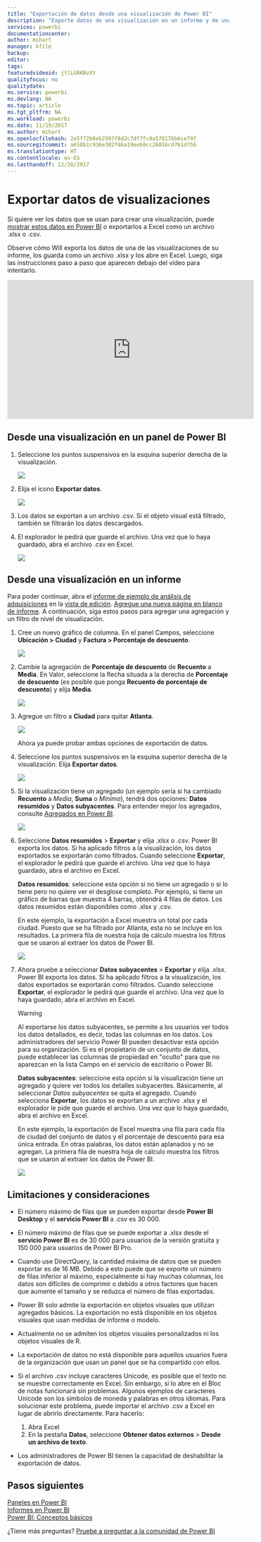 ```yaml
---
title: "Exportación de datos desde una visualización de Power BI"
description: "Exporte datos de una visualización en un informe y de una visualización en un panel y véalos en Excel."
services: powerbi
documentationcenter: 
author: mihart
manager: kfile
backup: 
editor: 
tags: 
featuredvideoid: jtlLGRKBvXY
qualityfocus: no
qualitydate: 
ms.service: powerbi
ms.devlang: NA
ms.topic: article
ms.tgt_pltfrm: NA
ms.workload: powerbi
ms.date: 11/19/2017
ms.author: mihart
ms.openlocfilehash: 2e5f72b0eb2507f8d2c7df7fc8a57817bb6ce79f
ms.sourcegitcommit: a658b1c936e382f46a19eeb9cc26016cd7b1d756
ms.translationtype: HT
ms.contentlocale: es-ES
ms.lasthandoff: 12/20/2017
---
```

# <a name="export-data-from-visualizations"></a>Exportar datos de visualizaciones
Si quiere ver los datos que se usan para crear una visualización, puede [mostrar estos datos en Power BI](service-reports-show-data.md) o exportarlos a Excel como un archivo .xlsx o .csv.   

Observe cómo Will exporta los datos de una de las visualizaciones de su informe, los guarda como un archivo .xlsx y los abre en Excel. Luego, siga las instrucciones paso a paso que aparecen debajo del vídeo para intentarlo.

<iframe width="560" height="315" src="https://www.youtube.com/embed/KjheMTGjDXw" frameborder="0" allowfullscreen></iframe>

## <a name="from-a-visualization-on-a-power-bi-dashboard"></a>Desde una visualización en un panel de Power BI
1. Seleccione los puntos suspensivos en la esquina superior derecha de la visualización.
   
    ![](media/power-bi-visualization-export-data/pbi-export-tile3.png)
2. Elija el icono **Exportar datos**.
   
    ![](media/power-bi-visualization-export-data/pbi_export_dash.png)
3. Los datos se exportan a un archivo .csv. Si el objeto visual está filtrado, también se filtrarán los datos descargados.
4. El explorador le pedirá que guarde el archivo.  Una vez que lo haya guardado, abra el archivo .csv en Excel.
   
    ![](media/power-bi-visualization-export-data/pbi-export-to-excel.png)

## <a name="from-a-visualization-in-a-report"></a>Desde una visualización en un informe
Para poder continuar, abra el [informe de ejemplo de análisis de adquisiciones](sample-procurement.md) en la [vista de edición](service-reading-view-and-editing-view.md). [Agregue una nueva página en blanco de informe](power-bi-report-add-page.md). A continuación, siga estos pasos para agregar una agregación y un filtro de nivel de visualización.

1. Cree un nuevo gráfico de columna.  En el panel Campos, seleccione **Ubicación > Ciudad** y **Factura > Porcentaje de descuento**.   
   
    ![](media/power-bi-visualization-export-data/power-bi-export-data3.png)
2. Cambie la agregación de **Porcentaje de descuento** de **Recuento** a **Media**. En Valor, seleccione la flecha situada a la derecha de **Porcentaje de descuento** (es posible que ponga **Recuento de porcentaje de descuento**) y elija **Media**.
   
    ![](media/power-bi-visualization-export-data/power-bi-export-data6.png)
3. Agregue un filtro a **Ciudad** para quitar **Atlanta**.
   
   ![](media/power-bi-visualization-export-data/power-bi-export-data4.png)
   
   Ahora ya puede probar ambas opciones de exportación de datos.
4. Seleccione los puntos suspensivos en la esquina superior derecha de la visualización. Elija **Exportar datos**.
   
   ![](media/power-bi-visualization-export-data/power-bi-export-data2.png)
5. Si la visualización tiene un agregado (un ejemplo sería si ha cambiado **Recuento** a *Media*, **Suma** o *Mínimo*), tendrá dos opciones: **Datos resumidos** y **Datos subyacentes**. Para entender mejor los agregados, consulte [Agregados en Power BI](service-aggregates.md).
   
    ![](media/power-bi-visualization-export-data/power-bi-export-data5.png)
6. Seleccione **Datos resumidos** > **Exportar** y elija .xlsx o .csv. Power BI exporta los datos.  Si ha aplicado filtros a la visualización, los datos exportados se exportarán como filtrados. Cuando seleccione **Exportar**, el explorador le pedirá que guarde el archivo. Una vez que lo haya guardado, abra el archivo en Excel.
   
   **Datos resumidos**: seleccione esta opción si no tiene un agregado o si lo tiene pero no quiere ver el desglose completo. Por ejemplo, si tiene un gráfico de barras que muestra 4 barras, obtendrá 4 filas de datos. Los datos resumidos están disponibles como .xlsx y .csv.
   
   En este ejemplo, la exportación a Excel muestra un total por cada ciudad. Puesto que se ha filtrado por Atlanta, esta no se incluye en los resultados.  La primera fila de nuestra hoja de cálculo muestra los filtros que se usaron al extraer los datos de Power BI.
   
   ![](media/power-bi-visualization-export-data/power-bi-export-data7.png)
7. Ahora pruebe a seleccionar **Datos subyacentes** > **Exportar** y elija .xlsx. Power BI exporta los datos. Si ha aplicado filtros a la visualización, los datos exportados se exportarán como filtrados. Cuando seleccione **Exportar**, el explorador le pedirá que guarde el archivo. Una vez que lo haya guardado, abra el archivo en Excel.
   
   >[!WARNING]
   >Al exportarse los datos subyacentes, se permite a los usuarios ver todos los datos detallados, es decir, todas las columnas en los datos. Los administradores del servicio Power BI pueden desactivar esta opción para su organización. Si es el propietario de un conjunto de datos, puede establecer las columnas de propiedad en "oculto" para que no aparezcan en la lista Campo en el servicio de escritorio o Power BI.
   > 
   > 
   
   **Datos subyacentes**: seleccione esta opción si la visualización tiene un agregado y quiere ver todos los detalles subyacentes. Básicamente, al seleccionar *Datos subyacentes* se quita el agregado. Cuando selecciona **Exportar**, los datos se exportan a un archivo .xlsx y el explorador le pide que guarde el archivo. Una vez que lo haya guardado, abra el archivo en Excel.
   
   En este ejemplo, la exportación de Excel muestra una fila para cada fila de ciudad del conjunto de datos y el porcentaje de descuento para esa única entrada. En otras palabras, los datos están aplanados y no se agregan. La primera fila de nuestra hoja de cálculo muestra los filtros que se usaron al extraer los datos de Power BI.  
   
   ![](media/power-bi-visualization-export-data/power-bi-export-data8.png)

## <a name="limitations-and-considerations"></a>Limitaciones y consideraciones
* El número máximo de filas que se pueden exportar desde **Power BI Desktop** y el **servicio Power BI** a .csv es 30 000.
* El número máximo de filas que se puede exportar a .xlsx desde el **servicio Power BI** es de 30 000 para usuarios de la versión gratuita y 150 000 para usuarios de Power BI Pro.
* Cuando use DirectQuery, la cantidad máxima de datos que se pueden exportar es de 16 MB. Debido a esto puede que se exporte un número de filas inferior al máximo, especialmente si hay muchas columnas, los datos son difíciles de comprimir o debido a otros factores que hacen que aumente el tamaño y se reduzca el número de filas exportadas.
* Power BI solo admite la exportación en objetos visuales que utilizan agregados básicos. La exportación no está disponible en los objetos visuales que usan medidas de informe o modelo.
* Actualmente no se admiten los objetos visuales personalizados ni los objetos visuales de R.
* La exportación de datos no está disponible para aquellos usuarios fuera de la organización que usan un panel que se ha compartido con ellos. 
* Si el archivo .csv incluye caracteres Unicode, es posible que el texto no se muestre correctamente en Excel. Sin embargo, si lo abre en el Bloc de notas funcionará sin problemas. Algunos ejemplos de caracteres Unicode son los símbolos de moneda y palabras en otros idiomas. Para solucionar este problema, puede importar el archivo .csv a Excel en lugar de abrirlo directamente. Para hacerlo:
  
  1. Abra Excel
  2. En la pestaña **Datos**, seleccione **Obtener datos externos** > **Desde un archivo de texto**.
* Los administradores de Power BI tienen la capacidad de deshabilitar la exportación de datos.

## <a name="next-steps"></a>Pasos siguientes
[Paneles en Power BI](service-dashboards.md)  
[Informes en Power BI](service-reports.md)  
[Power BI: Conceptos básicos](service-basic-concepts.md)

¿Tiene más preguntas? [Pruebe a preguntar a la comunidad de Power BI](http://community.powerbi.com/)

